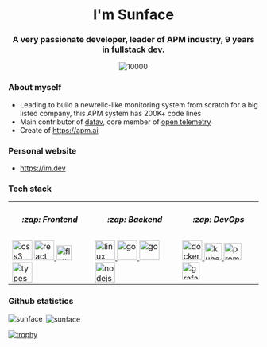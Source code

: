 <h1 align="center">I'm Sunface</h1>
<h3 align="center">A very passionate developer, leader of APM industry, 9 years in fullstack dev.</h3>

<p align="middle">
   <img src="https://komarev.com/ghpvc/?username=sunface" alt="10000" />
</p>

### About myself
- Leading to build a newrelic-like monitoring system from scratch for a big listed company, this APM system has 200K+ code lines
- Main contributor of [datav](https://github.com/apm-ai/datav), core member of [open telemetry](https://github.com/open-telemetry)
- Create of https://apm.ai

### Personal website
- https://im.dev

### Tech stack
<table>
<tr>
    <td><h5 align="center">:zap: Frontend</h5></td>
    <td><h5 align="center">:zap: Backend</h5></td>
    <td><h5 align="center">:zap: DevOps</h5></td>
</tr>
<tr>
    <td valign="top"> 
     <img src="https://devicons.github.io/devicon/devicon.git/icons/css3/css3-original-wordmark.svg" alt="css3" width="40" height="40"/>
     <a href="https://reactjs.org" target="_blank"><img src="https://devicons.github.io/devicon/devicon.git/icons/react/react-original-wordmark.svg" alt="react" width="40" height="40"/> </a>
     <a href="https://flutter.dev" target="_blank"><img src="https://cdn.worldvectorlogo.com/logos/flutter.svg" alt="flutter" width="30" heiht="30"/></a>
     <a href="https://www.typescriptlang.org" target="_blank"><img src="https://devicons.github.io/devicon/devicon.git/icons/typescript/typescript-plain.svg" alt="typescript" width="40" height="40"/></a>
    </td>
    <td valign="top"> 
        <a href="https://linux.org" target="_blank"><img src="https://devicons.github.io/devicon/devicon.git/icons/linux/linux-original.svg" alt="linux" width="40" height="40"/> </a>
        <a href="https://golang.org" target="_blank"><img src="https://devicons.github.io/devicon/devicon.git/icons/go/go-original.svg" alt="go" width="40" height="40"/> </a>
       <a href="https://rust-lang.org" target="_blank"><img src="https://devicons.github.io/devicon/devicon.git/icons/rust/rust-plain.svg" alt="go" width="40" height="40"/> </a>
        <a href="https://nodejs.org" target="_blank"><img src="https://devicons.github.io/devicon/devicon.git/icons/nodejs/nodejs-original-wordmark.svg" alt="nodejs" width="40" height="40"/> </a>
    </td>
    <td valign="top">
        <a href="https://docker.com" target="_blank"><img src="https://devicons.github.io/devicon/devicon.git/icons/docker/docker-original-wordmark.svg" alt="docker" width="40" height="40"/> </a>
        <a href="https://kubernetes.io" target="_blank"><img src="https://www.vectorlogo.zone/logos/kubernetes/kubernetes-icon.svg" alt="kubernetes" width="35" height="35"/> </a>
        <a href="https://prometheus.io" target="_blank"><img src="https://www.vectorlogo.zone/logos/prometheusio/prometheusio-icon.svg" alt="prometheus" width="35" height="35"/></a>
        <a href="https://grafana.com" target="_blank"><img src="https://www.vectorlogo.zone/logos/grafana/grafana-icon.svg" alt="grafana" width="35" height="35"/></a>
    </td>
</tr>
</table>

### Github statistics

<p><img align="left" src="https://github-readme-stats.vercel.app/api/top-langs/?username=sunface&hide=html&theme=dracula" alt="sunface" /></p>

<p>&nbsp;<img align="center" src="https://github-readme-stats.vercel.app/api?username=sunface&show_icons=true&theme=dracula" alt="sunface" /></p>


[![trophy](https://github-profile-trophy.vercel.app/?username=sunface)](https://github.com/ryo-ma/github-profile-trophy)
